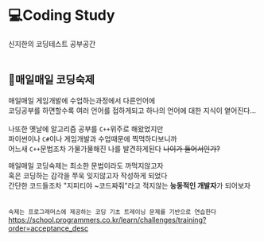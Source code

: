 # 💻Coding Study
신지한의 코딩테스트 공부공간
<br><br>
## 📖매일매일 코딩숙제
매일매일 게임개발에 수업하는과정에서 다른언어에<br>
코딩공부를 하면할수록 여러 언어를 접하게되고 하나의 언어에 대한 지식이 옅어진다...<br>
<br>
나또한 옛날에 알고리즘 공부를 ```C++```위주로 해왔었지만<br>
파이썬이나 ```C#```이나 게임개발과 수업때문에 찍먹하다보니까<br>
어느새 ```C++```문법조차 가물가물해진 나를 발견하게된다 ~~나이가 들어서인가?~~<br>

매일매일 코딩숙제는 최소한 문법이라도 까먹지않고자<br>
혹은 코딩하는 감각을 쭈욱 잊지않고자 작성하게 되었다<br>
간단한 코드들조차 "지피티야 ~코드짜줘"라고 적지않는 **능동적인 개발자**가 되어보자
<br><br><br>
```숙제는 프로그래머스에 제공하는 코딩 기초 트레이닝 문제를 기반으로 연습한다```<br>
https://school.programmers.co.kr/learn/challenges/training?order=acceptance_desc

 
